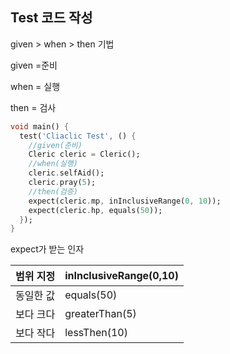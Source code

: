 ## Test 코드 작성

given > when > then 기법

given =준비

when = 실행

then = 검사

```dart
void main() {
  test('Cliaclic Test', () {
    //given(준비)
    Cleric cleric = Cleric();
    //when(실행)
    cleric.selfAid();
    cleric.pray(5);
    //then(검증)
    expect(cleric.mp, inInclusiveRange(0, 10));
    expect(cleric.hp, equals(50));
  });
}
```

expect가 받는 인자

| 범위 지정 | inInclusiveRange(0,10) |
|-------|------------------------|
| 동일한 값 | equals(50)             |
| 보다 크다 | greaterThan(5)         |
| 보다 작다 | lessThen(10)           |